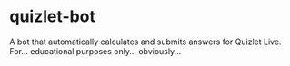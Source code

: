 # quizlet-bot
A bot that automatically calculates and submits answers for Quizlet Live. For... educational purposes only... obviously...
